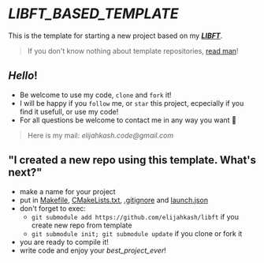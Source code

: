 # *LIBFT_BASED_TEMPLATE*
This is the template for starting a new project based on my **_[LIBFT](https://github.com/elijahkash/libft)_**.

> If you don't know nothing about template repositories, [read man](https://help.github.com/en/github/creating-cloning-and-archiving-repositories/creating-a-repository-from-a-template)!

## _Hello_!
- Be welcome to use my code, `clone` and `fork` it!
- I will be happy if you `follow` me, or `star` this project, ecpecially if you find it usefull, or use my code!
- For all questions be welcome to contact me in any way you want 👋
> Here is my  mail: _elijahkash.code@gmail.com_

## "I created a new repo using this template. What's next?"

- make a name for your project
- put in [Makefile](/Makefile), [CMakeLists.txt](/CMakeLists.txt), [.gitignore](/.gitignore) and [launch.json](/.vscode/launch.json)
- don't forget to exec:
  - `git submodule add https://github.com/elijahkash/libft` if you create new repo from template
  - `git submodule init; git submodule update` if you clone or fork it
- you are ready to compile it!
- write code and enjoy your *_best_project_ever_*!
